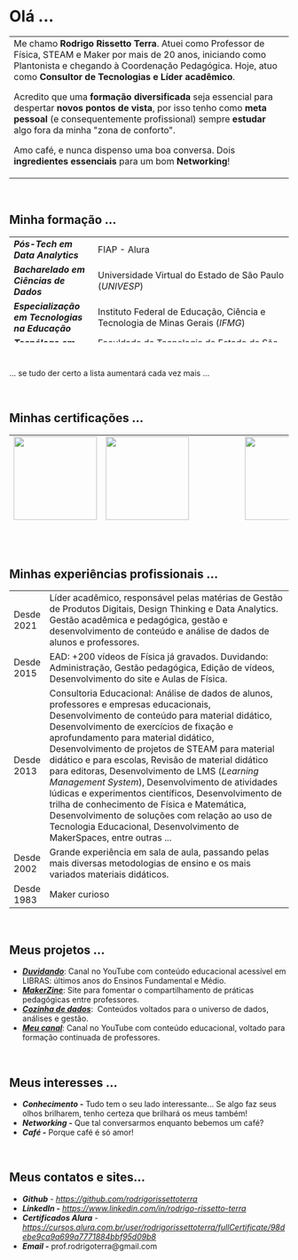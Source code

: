 <h1>Olá ...</h1>
<table style="border-collapse: collapse; width: 100%;">
<tbody>
<tr>
<td style="width: 75%;">Me chamo <b>Rodrigo Rissetto Terra</b>. Atuei como Professor de Física, STEAM e Maker por mais de 20 anos, iniciando como Plantonista e chegando à Coordenação Pedagógica. Hoje, atuo como <b>Consultor de Tecnologias e Líder acadêmico</b>.

Acredito que uma <b>formação diversificada</b> seja essencial para despertar <b>novos pontos de vista</b>, por isso tenho como <b>meta pessoal</b> (e consequentemente profissional) sempre <b>estudar</b> algo fora da minha "zona de conforto".

Amo café, e nunca dispenso uma boa conversa. Dois <b>ingredientes essenciais</b> para um bom <b>Networking</b>!</td>
</tr>
</tbody>
</table>
&nbsp;
<h2><b>Minha formação ... </b></h2>
<table style="border-collapse: collapse; width: 100%; height: 190px;">
<tbody>
<tr style="height: 24px;">
<td style="width: 30.1095%; height: 24px;"><b><em>Pós-Tech em Data Analytics</em></b></td>
<td style="width: 69.8906%; height: 24px;">FIAP - Alura</td>
</tr>
<tr style="height: 24px;">
<td style="width: 30.1095%; height: 24px;"><b><em>Bacharelado em Ciências de Dados</em></b></td>
<td style="width: 69.8906%; height: 24px;">Universidade Virtual do Estado de São Paulo (<i>UNIVESP</i>)</td>
</tr>
<tr style="height: 24px;">
<td style="width: 30.1095%; height: 24px;"><b><em>Especialização em Tecnologias na Educação</em></b></td>
<td style="width: 69.8906%; height: 24px;">Instituto Federal de Educação, Ciência e Tecnologia de Minas Gerais (<em>IFMG</em>)</td>
</tr>
<tr style="height: 24px;">
<td style="width: 30.1095%; height: 24px;"><b><em>Tecnólogo em Jogos Digitais</em></b></td>
<td style="width: 69.8906%; height: 24px;">Faculdade de Tecnologia do Estado de São Paulo (<em>FATEC</em>)</td>
</tr>
<tr style="height: 22px;">
<td style="width: 30.1095%; height: 22px;"><b><em>MBA em Marketing Digital e E-commerce</em></b></td>
<td style="width: 69.8906%; height: 22px;">Serviço Nacional de Aprendizagem Comercial (<em>SENAC</em>)</td>
</tr>
<tr style="height: 24px;">
<td style="width: 30.1095%; height: 24px;"><b><em>MBA em Engenharia Financeira</em></b></td>
<td style="width: 69.8906%; height: 24px;">Programa de Educação Continuada da Escola Politécnica da USP (<em>PECE</em>-<wbr /><em>Poli</em>)</td>
</tr>
<tr style="height: 24px;">
<td style="width: 30.1095%; height: 24px;"><b><em>Licenciatura em Física</em></b></td>
<td style="width: 69.8906%; height: 24px;">Instituto de Física da Universidade de São Paulo (<em>IF-USP</em>)</td>
</tr>
<tr style="height: 24px;">
<td style="width: 30.1095%; height: 24px;"><b><em>Técnico em Mecatrônica</em></b></td>
<td style="width: 69.8906%; height: 24px;">Escola Técnica Estadual Lauro Gomes (<em>ETEC-LG</em>)</td>
</tr>
</tbody>
</table>
&nbsp;

... se tudo der certo a lista aumentará cada vez mais ...

&nbsp;
<h2><b>Minhas certificações ... </b></h2>
<table class=" aligncenter" style="border-collapse: collapse; width: 100%; height: 176px;">
<tbody>
<tr style="height: 88px;">
<td style="width: 20%; text-align: center; height: 88px;"><img class="aligncenter wp-image-18805 size-thumbnail" src="https://www.makerzine.com.br/wp-content/uploads/2023/02/GCC_badge_PGM_1000x1000-150x150.png" alt="" width="150" height="150" /></td>
<td style="width: 20.0664%; text-align: center; height: 88px;"><img class="aligncenter wp-image-18808 size-thumbnail" src="https://www.makerzine.com.br/wp-content/uploads/2023/02/Professional_Certificate_-_Data_Analyst-150x150.png" alt="" width="150" height="150" /></td>
<td style="width: 19.9336%; text-align: center; height: 88px;"><img class="aligncenter wp-image-18809 size-thumbnail" src="https://www.makerzine.com.br/wp-content/uploads/2023/02/Scrum-Foundation-Professional-Certificate-SFPC-2021_-150x150.png" alt="" width="150" height="150" /></td>
<td style="width: 20%; text-align: center; height: 88px;"><img class="aligncenter wp-image-18804 size-thumbnail" src="https://www.makerzine.com.br/wp-content/uploads/2023/02/CEM-_-Selo-150x150.png" alt="" width="150" height="150" /></td>
</tr>
<tr style="height: 88px;">
<td style="width: 20%; text-align: center; height: 88px;">&nbsp;

<img class="aligncenter wp-image-18806 size-thumbnail" src="https://www.makerzine.com.br/wp-content/uploads/2023/02/GCE_Badges_01-150x150.png" alt="" width="150" height="150" /></td>
<td style="width: 20.0664%; text-align: center; height: 88px;"><img class="aligncenter wp-image-18807" src="https://www.makerzine.com.br/wp-content/uploads/2023/02/Minecraft-Education-Edition-Certificacao-249x300.png" alt="" width="124" height="150" /></td>
<td style="width: 19.9336%; text-align: center; height: 88px;" colspan="2"><img class="aligncenter wp-image-18811" src="https://www.makerzine.com.br/wp-content/uploads/2023/02/arduino.png" alt="" width="655" height="150" /></td>
</tr>
</tbody>
</table>
&nbsp;
<p style="text-align: center;"></p>
<h2><b>Minhas experiências profissionais ...
</b></h2>
<table style="border-collapse: collapse; width: 100%;">
<tbody>
<tr>
<td style="width: 9.38952%;">Desde 2021</td>
<td style="width: 90.6105%;">Líder acadêmico, responsável pelas matérias de Gestão de Produtos Digitais, Design Thinking e Data Analytics. Gestão acadêmica e pedagógica, gestão e desenvolvimento de conteúdo e análise de dados de alunos e professores.</td>
</tr>
<tr>
<td style="width: 9.38952%;">Desde 2015</td>
<td style="width: 90.6105%;">EAD: +200 vídeos de Física já gravados. Duvidando: Administração, Gestão pedagógica, Edição de vídeos, Desenvolvimento do site e Aulas de Física.</td>
</tr>
<tr>
<td style="width: 9.38952%;">Desde 2013</td>
<td style="width: 90.6105%;">Consultoria Educacional: Análise de dados de alunos, professores e empresas educacionais, Desenvolvimento de conteúdo para material didático, Desenvolvimento de exercícios de fixação e aprofundamento para material didático, Desenvolvimento de projetos de STEAM para material didático e para escolas, Revisão de material didático para editoras, Desenvolvimento de LMS (<em>Learning Management System</em>), Desenvolvimento de atividades lúdicas e experimentos científicos, Desenvolvimento de trilha de conhecimento de Física e Matemática, Desenvolvimento de soluções com relação ao uso de Tecnologia Educacional, Desenvolvimento de MakerSpaces, entre outras ...</td>
</tr>
<tr>
<td style="width: 9.38952%;">Desde 2002</td>
<td style="width: 90.6105%;">Grande experiência em sala de aula, passando pelas mais diversas metodologias de ensino e os mais variados materiais didáticos.</td>
</tr>
<tr>
<td style="width: 9.38952%;">Desde 1983</td>
<td style="width: 90.6105%;">Maker curioso</td>
</tr>
</tbody>
</table>
&nbsp;
<h2><b>Meus projetos ...
</b></h2>
<ul>
 	<li><b><em><a href="https://www.youtube.com/channel/UCGloIrjJ2Hadenqc1YcQT0A?sub_confirmation=1" target="_blank" rel="noopener noreferrer">Duvidando</a></em></b>: Canal no YouTube com conteúdo educacional acessível em LIBRAS: últimos anos do Ensinos Fundamental e Médio.</li>
 	<li><b><em><a href="https://www.makerzine.com.br/" target="_blank" rel="noopener noreferrer">MakerZine</a></em></b>: Site para fomentar o compartilhamento de práticas pedagógicas entre professores.</li>
 	<li><em><b><a href="https://www.makerzine.com.br/cozinhadedados" target="_blank" rel="noopener noreferrer">Cozinha de dados</a></b></em>:  Conteúdos voltados para o universo de dados, análises e gestão.</li>
 	<li><b><em><a href="https://www.youtube.com/channel/UCZIdVI9NbgYE1YIEpM0Wnmw?sub_confirmation=1" target="_blank" rel="noopener noreferrer">Meu canal</a></em></b>: Canal no YouTube com conteúdo educacional, voltado para formação continuada de professores.</li>
</ul>
&nbsp;
<h2><b>Meus interesses ...
</b></h2>
<ul>
 	<li><em><b>Conhecimento -</b></em> Tudo tem o seu lado interessante... Se algo faz seus olhos brilharem, tenho certeza que brilhará os meus também!</li>
 	<li><em><b>Networking -</b> </em>Que tal conversarmos enquanto bebemos um café?</li>
 	<li><em><b>Café -</b> </em>Porque café é só amor!</li>
</ul>
&nbsp;
<h2><b>Meus contatos e sites...</b></h2>
<ul>
 	<li><em><strong>Github</strong></em> - <a href="https://github.com/rodrigorissettoterra" target="_blank" rel="nofollow noopener noreferrer"><span style="text-decoration: underline;"><em>https://github.com/rodrigorissettoterra</em></span></a></li>
 	<li><em><b>LinkedIn -</b></em> <a href="https://www.linkedin.com/in/rodrigo-rissetto-terra" target="_blank" rel="nofollow noopener noreferrer"><span style="text-decoration: underline;"><em>https://www.linkedin.com/in/rodrigo-rissetto-terra</em></span></a></li>
 	<li><em><strong>Certificados Alura</strong></em> - <a href="https://cursos.alura.com.br/user/rodrigorissettoterra/fullCertificate/98debe9ca9a699a7771884bbf95d09b8" target="_blank" rel="nofollow noopener noreferrer"><span style="text-decoration: underline;"><em>https://cursos.alura.com.br/user/rodrigorissettoterra/fullCertificate/98debe9ca9a699a7771884bbf95d09b8</em></span></a></li>
 	<li><em><b>Email -</b> </em>prof.rodrigoterra@gmail.com</li>
</ul>
